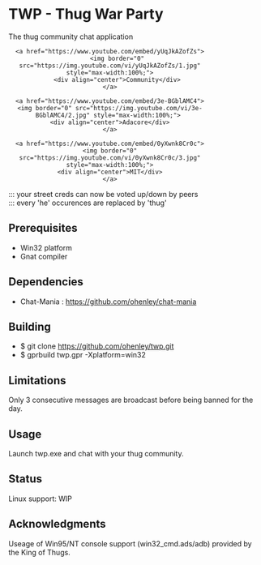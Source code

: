 # TWP - Thug War Party
The thug community chat application

<!---![alt text](https://github.com/ohenley/readme-template/blob/master/thug_war.png)--->


<div align="center" style="width:400px">

	<a href="https://www.youtube.com/embed/yUqJkAZofZs">
	    <img border="0" src="https://img.youtube.com/vi/yUqJkAZofZs/1.jpg" style="max-width:100%;">
	    <div align="center">Community</div>
	</a>
  
	<a href="https://www.youtube.com/embed/3e-BGblAMC4">
	<img border="0" src="https://img.youtube.com/vi/3e-BGblAMC4/2.jpg" style="max-width:100%;">	
	<div align="center">Adacore</div>
	</a>
  
	<a href="https://www.youtube.com/embed/0yXwnk8Cr0c">
	<img border="0" src="https://img.youtube.com/vi/0yXwnk8Cr0c/3.jpg" style="max-width:100%;">
	<div align="center">MIT</div>
	</a>
   
</div>





::: your street creds can now be voted up/down by peers  
::: every 'he' occurences are replaced by 'thug'

## Prerequisites

- Win32 platform
- Gnat compiler

## Dependencies

- Chat-Mania : https://github.com/ohenley/chat-mania

## Building

- $ git clone https://github.com/ohenley/twp.git
- $ gprbuild twp.gpr -Xplatform=win32

## Limitations

Only 3 consecutive messages are broadcast before being banned for the day.

## Usage

Launch twp.exe and chat with your thug community.

## Status

Linux support: WIP

## Acknowledgments
Useage of Win95/NT console support (win32_cmd.ads/adb) provided by the King of Thugs. 
